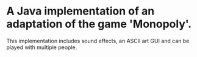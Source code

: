 ﻿# A Java implementation of an adaptation of the game 'Monopoly'. 

This implementation includes sound effects, an ASCII art GUI and can be played with multiple people.
